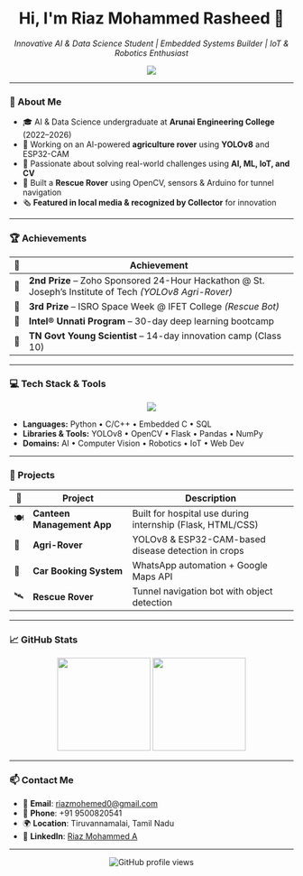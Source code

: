 <h1 align="center">Hi, I'm Riaz Mohammed Rasheed 👋</h1>
<p align="center">
  <i>Innovative AI & Data Science Student | Embedded Systems Builder | IoT & Robotics Enthusiast</i>
</p>

<p align="center">
  <img src="https://readme-typing-svg.herokuapp.com?center=true&vCenter=true&width=500&lines=AI+Engineer;IoT+Developer;;Embedded+System+Enthusiast;Full-Stack+Developer;OpenCV+Explorer;YOLO+Model+Trainer" />

---
### 🧠 About Me

- 🎓 AI & Data Science undergraduate at **Arunai Engineering College** (2022–2026)  
- 🚜 Working on an AI-powered **agriculture rover** using **YOLOv8** and ESP32-CAM  
- 🧠 Passionate about solving real-world challenges using **AI, ML, IoT, and CV**  
- 🤖 Built a **Rescue Rover** using OpenCV, sensors & Arduino for tunnel navigation  
- 🗞️ **Featured in local media & recognized by Collector** for innovation  

---

### 🏆 Achievements

| 🏅 | Achievement |
|----|-------------|
| 🥈 | **2nd Prize** – Zoho Sponsored 24-Hour Hackathon @ St. Joseph’s Institute of Tech *(YOLOv8 Agri-Rover)* |
| 🥉 | **3rd Prize** – ISRO Space Week @ IFET College *(Rescue Bot)* |
| 🌟 | **Intel® Unnati Program** – 30-day deep learning bootcamp |
| 🔬 | **TN Govt Young Scientist** – 14-day innovation camp (Class 10) |

---

### 💻 Tech Stack & Tools

<p align="center">
  <img src="https://skillicons.dev/icons?i=python,cpp,c,flask,html,css,js,git,vscode,mysql,raspberrypi,arduino" />
</p>

- **Languages:** Python • C/C++ • Embedded C • SQL  
- **Libraries & Tools:** YOLOv8 • OpenCV • Flask • Pandas • NumPy  
- **Domains:** AI • Computer Vision • Robotics • IoT • Web Dev  

---

### 🚀 Projects

| 🌟 | Project | Description |
|----|---------|-------------|
| 🍽 | **Canteen Management App** | Built for hospital use during internship (Flask, HTML/CSS) |
| 🌿 | **Agri-Rover** | YOLOv8 & ESP32-CAM-based disease detection in crops |
| 🚗 | **Car Booking System** | WhatsApp automation + Google Maps API |
| 🛰️ | **Rescue Rover** | Tunnel navigation bot with object detection |

---

### 📈 GitHub Stats

<p align="center">
  <img src="https://github-readme-stats.vercel.app/api?username=riazmd3&show_icons=true&theme=radical" height="165" />
  <img src="https://github-readme-streak-stats.herokuapp.com/?user=riazmd3&theme=radical" height="165"/>
</p>

---


### 📫 Contact Me

- 📧 **Email**: riazmohemed0@gmail.com  
- 📱 **Phone**: +91 9500820541  
- 🌍 **Location**: Tiruvannamalai, Tamil Nadu  
- 🔗 **LinkedIn**: [Riaz Mohammed A](https://in.linkedin.com/in/riaz-mohammed-12573a262)

---

<p align="center">
  <img src="https://komarev.com/ghpvc/?username=riazmd3&style=flat-square&color=blue" alt="GitHub profile views"/>
</p>
